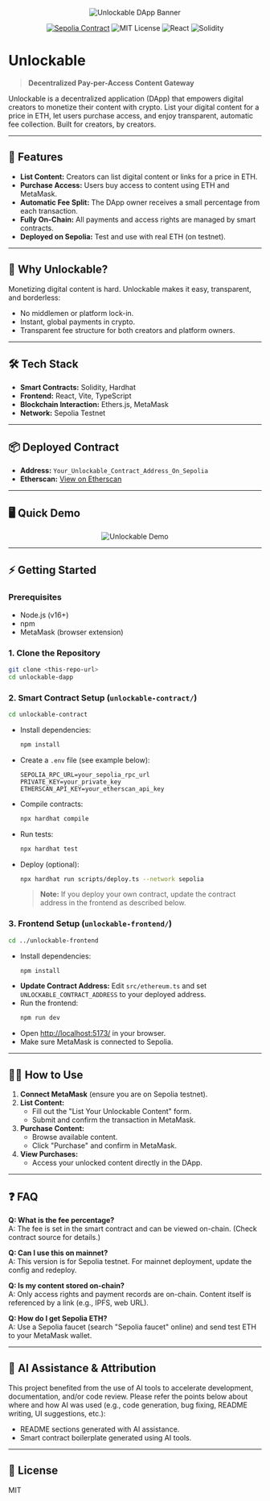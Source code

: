 <p align="center">
  <img src="https://placehold.co/600x120?text=Unlockable+DApp" alt="Unlockable DApp Banner"/>
</p>

<p align="center">
  <a href="https://sepolia.etherscan.io/address/YOUR_ADDRESS"><img src="https://img.shields.io/badge/Contract-Sepolia-blue?logo=ethereum" alt="Sepolia Contract"/></a>
  <img src="https://img.shields.io/badge/License-MIT-green.svg" alt="MIT License"/>
  <img src="https://img.shields.io/badge/Frontend-React-blue?logo=react" alt="React"/>
  <img src="https://img.shields.io/badge/Smart_Contracts-Solidity-black?logo=solidity" alt="Solidity"/>
</p>

# Unlockable

> **Decentralized Pay-per-Access Content Gateway**

Unlockable is a decentralized application (DApp) that empowers digital creators to monetize their content with crypto. List your digital content for a price in ETH, let users purchase access, and enjoy transparent, automatic fee collection. Built for creators, by creators.

---

## 🚀 Features
- **List Content:** Creators can list digital content or links for a price in ETH.
- **Purchase Access:** Users buy access to content using ETH and MetaMask.
- **Automatic Fee Split:** The DApp owner receives a small percentage from each transaction.
- **Fully On-Chain:** All payments and access rights are managed by smart contracts.
- **Deployed on Sepolia:** Test and use with real ETH (on testnet).

---

## 🧐 Why Unlockable?
Monetizing digital content is hard. Unlockable makes it easy, transparent, and borderless:
- No middlemen or platform lock-in.
- Instant, global payments in crypto.
- Transparent fee structure for both creators and platform owners.

---

## 🛠️ Tech Stack
- **Smart Contracts:** Solidity, Hardhat
- **Frontend:** React, Vite, TypeScript
- **Blockchain Interaction:** Ethers.js, MetaMask
- **Network:** Sepolia Testnet

---

## 📦 Deployed Contract
- **Address:** `Your_Unlockable_Contract_Address_On_Sepolia`
- **Etherscan:** [View on Etherscan](https://sepolia.etherscan.io/address/YOUR_ADDRESS)

---

## 🖥️ Quick Demo


<p align="center">
  <img src="unlockable-dapp/unlockable-frontend/src/assets/Demo.png" alt="Unlockable Demo"/>
</p>

---

## ⚡ Getting Started

### Prerequisites
- Node.js (v16+)
- npm
- MetaMask (browser extension)

### 1. Clone the Repository
```bash
git clone <this-repo-url>
cd unlockable-dapp
```

### 2. Smart Contract Setup (`unlockable-contract/`)
```bash
cd unlockable-contract
```
- Install dependencies:
  ```bash
  npm install
  ```
- Create a `.env` file (see example below):
  ```env
  SEPOLIA_RPC_URL=your_sepolia_rpc_url
  PRIVATE_KEY=your_private_key
  ETHERSCAN_API_KEY=your_etherscan_api_key
  ```
- Compile contracts:
  ```bash
  npx hardhat compile
  ```
- Run tests:
  ```bash
  npx hardhat test
  ```
- Deploy (optional):
  ```bash
  npx hardhat run scripts/deploy.ts --network sepolia
  ```
  > **Note:** If you deploy your own contract, update the contract address in the frontend as described below.

### 3. Frontend Setup (`unlockable-frontend/`)
```bash
cd ../unlockable-frontend
```
- Install dependencies:
  ```bash
  npm install
  ```
- **Update Contract Address:** Edit `src/ethereum.ts` and set `UNLOCKABLE_CONTRACT_ADDRESS` to your deployed address.
- Run the frontend:
  ```bash
  npm run dev
  ```
- Open [http://localhost:5173/](http://localhost:5173/) in your browser.
- Make sure MetaMask is connected to Sepolia.

---

## 👩‍💻 How to Use

1. **Connect MetaMask** (ensure you are on Sepolia testnet).
2. **List Content:**
   - Fill out the "List Your Unlockable Content" form.
   - Submit and confirm the transaction in MetaMask.
3. **Purchase Content:**
   - Browse available content.
   - Click "Purchase" and confirm in MetaMask.
4. **View Purchases:**
   - Access your unlocked content directly in the DApp.

---

## ❓ FAQ

**Q: What is the fee percentage?**  
A: The fee is set in the smart contract and can be viewed on-chain. (Check contract source for details.)

**Q: Can I use this on mainnet?**  
A: This version is for Sepolia testnet. For mainnet deployment, update the config and redeploy.

**Q: Is my content stored on-chain?**  
A: Only access rights and payment records are on-chain. Content itself is referenced by a link (e.g., IPFS, web URL).

**Q: How do I get Sepolia ETH?**  
A: Use a Sepolia faucet (search "Sepolia faucet" online) and send test ETH to your MetaMask wallet.

---

## 🤖 AI Assistance & Attribution

This project benefited from the use of AI tools to accelerate development, documentation, and/or code review. Please refer the points below about where and how AI was used (e.g., code generation, bug fixing, README writing, UI suggestions, etc.):

- README sections generated with AI assistance.
- Smart contract boilerplate generated using AI tools. 

---

## 📄 License
MIT 